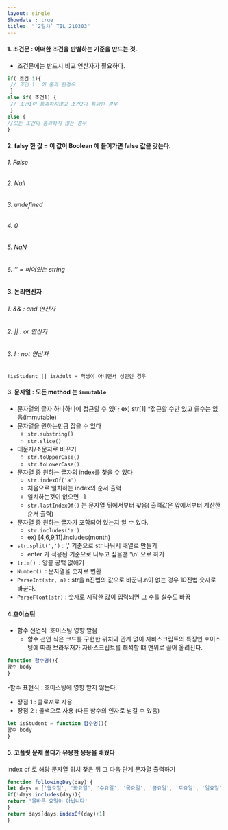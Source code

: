 ```yaml
---
layout: single
Showdate : true
title:  "`2일차` TIL 210303"
---
```


#### 1. 조건문 : 어떠한 조건을 판별하는 기준을 만드는 것.
- 조건문에는 반드시 비교 연산자가 필요하다.
```js
if( 조건 1){
 // 조건 1  이 통과 한경우
 }
else if( 조건1) {
 // 조건1이 통과하지않고 조건2가 통과한 경우
 }
else {
//모든 조건이 통과하지 않는 경우
}
```
 
#### 2. falsy 한 값 = 이 값이 Boolean 에 들어가면 false 값을 갖는다.
###### 1. False 
###### 2. Null
###### 3. undefined
###### 4. 0
###### 5. NaN
###### 6. '' = 비어있는 string

#### 3. 논리연산자
###### 1. && : and 연산자
###### 2. || : or 연산자
###### 3. ! : not 연산자

```
!isStudent || isAdult = 학생이 아니면서 성인인 경우
```
#### 3. 문자열 : 모든 method 는 `immutable`
- 문자열의 글자 하나하나에 접근할 수 있다 ex) str[1]
  *접근할 수만 있고 쓸수는 없음(immutable)
- 문자열을 원하는만큼 잡을 수 있다
  * `str.substring()`
  * `str.slice()`
- 대문자/소문자로 바꾸기
  * `str.toUpperCase()`
  * `str.toLowerCase()`
- 문자열 중 원하는 글자의 index를 찾을 수 있다
  * `str.indexOf('a')`
  * 처음으로 일치하는 index의 순서 출력
  * 일치하는것이 없으면 -1
  * `str.lastIndexOf()` 는 문자열 뒤에서부터 찾음( 출력값은 앞에서부터 계산한 순서 출력)
- 문자열 중 원하는 글자가 포함되어 있는지 알 수 있다.
  * `str.includes('a')`
  * ex) [4,6,9,11].includes(month)
- `str.split(',')` : ',' 기준으로 str 나눠서 배열로 만들기
  * enter 가 적용된 기준으로 나누고 싶을땐 '\n' 으로 하기
- `trim() `: 양끝 공백 없애기
- `Number() `: 문자열을 숫자로 변환
- `ParseInt(str, n)` : str을 n진법의 값으로 바꾼다.n이 없는 경우 10진법 숫자로 바꾼다.
- `ParseFloat(str)` : 숫자로 시작한 값이 입력되면 그 수를 실수도 바꿈 

#### 4.호이스팅
- 함수 선언식 :호이스팅 영향 받음
  * 함수 선언 식은 코드를 구현한 위치와 관계 없이 자바스크립트의 특징인
  호이스팅에 따라 브라우저가 자바스크립트를 해석할 떄 맨위로 끌어 올려진다.
```js
function 함수명(){
함수 body
}
```

-함수 표현식 : 호이스팅에 영향 받지 않는다.
  * 장점 1 : 클로져로 사용
  * 장점 2 : 콜백으로 사용 (다른 함수의 인자로 넘길 수 있음)
```js
let isStudent = function 함수명(){
함수 body
}
```


#### 5. 코플릿 문제 풀다가 유용한 응용을 배웠다
index of 로 해당 문자열 위치 찾은 뒤 그 다음 단계 문자열 출력하기

```js
function followingDay(day) {
let days = ['월요일', '화요일', '수요일', '목요일', '금요일', '토요일', '일요일', '월요일']
if(!days.includes(day)){
return '올바른 요일이 아닙니다'
}
return days[days.indexOf(day)+1]
}
```


